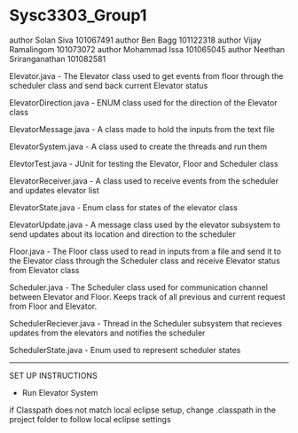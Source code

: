 # Sysc3303_Group1

author Solan Siva 101067491
author Ben Bagg 101122318
author Vijay Ramalingom 101073072
author Mohammad Issa 101065045
author Neethan Sriranganathan 101082581


Elevator.java - The Elevator class used to get events from floor through the scheduler class and send back current Elevator status

ElevatorDirection.java - ENUM class used for the direction of the Elevator class

ElevatorMessage.java - A class made to hold the inputs from the text file

ElevatorSystem.java - A class used to create the threads and run them

ElevtorTest.java - JUnit for testing the Elevator, Floor and Scheduler class

ElevatorReceiver.java - A class used to receive events from the scheduler and updates elevator list

ElevatorState.java - Enum class for states of the elevator class

ElevatorUpdate.java - A message class used by the elevator subsystem to send updates about its location and direction to the scheduler

Floor.java -  The Floor class used to read in inputs from a file and send it to the Elevator class through the Scheduler class and receive Elevator status from Elevator class

Scheduler.java - The Scheduler class used for communication channel between Elevator and Floor. Keeps track of all previous and current request from Floor and Elevator.

SchedulerReciever.java -  Thread in the Scheduler subsystem that recieves updates from the elevators and notifies the scheduler

SchedulerState.java - Enum used to represent scheduler states


-----------------------------------------------------------------------------------------------------------
SET UP INSTRUCTIONS

- Run Elevator System

if Classpath does not match local eclipse setup, change .classpath in the project folder to follow local eclipse settings

